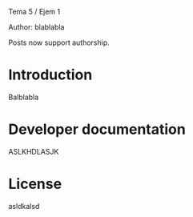 Tema 5 / Ejem 1

Author: blablabla

Posts now support authorship.

# Introduction

Balblabla

# Developer documentation

ASLKHDLASJK

# License
asldkalsd